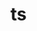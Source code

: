<!--
 * @Description: In User Settings Edit
 * @Author: your name
 * @Date: 2019-08-14 13:47:56
 * @LastEditTime: 2019-08-14 13:50:10
 * @LastEditors: Please set LastEditors
 -->
# ts
